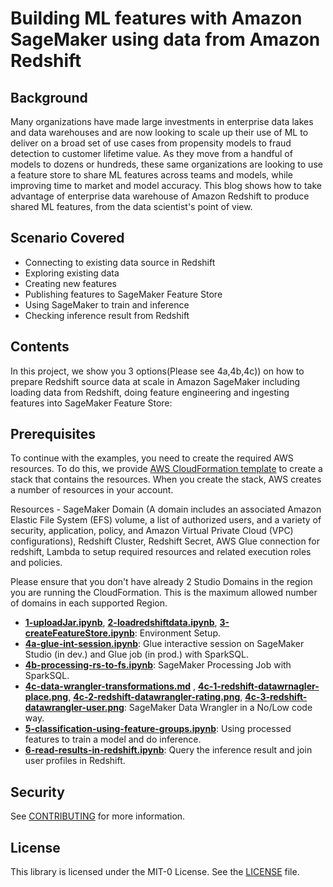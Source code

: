 # Building ML features with Amazon SageMaker using data from Amazon Redshift

## Background
Many organizations have made large investments in enterprise data lakes and data warehouses and are now looking to scale up their use of ML to deliver on a broad set of use cases from propensity models to fraud detection to customer lifetime value. As they move from a handful of models to dozens or hundreds, these same organizations are looking to use a feature store to share ML features across teams and models, while improving time to market and model accuracy. This blog shows how to take advantage of enterprise data warehouse of Amazon Redshift to produce shared ML features, from the data scientist's point of view.

## Scenario Covered
- Connecting to existing data source in Redshift
- Exploring existing data
- Creating new features
- Publishing features to SageMaker Feature Store
- Using SageMaker to train and inference
- Checking inference result from Redshift
 
## Contents
In this project, we show you 3 options(Please see 4a,4b,4c)) on how to prepare Redshift source data at scale in Amazon SageMaker including loading data from Redshift, doing feature engineering and ingesting features into SageMaker Feature Store:


## Prerequisites

To continue with the examples, you need to create the required AWS resources. To do this, we provide <a href="https://aws-blogs-artifacts-public.s3.amazonaws.com/artifacts/ML-14589/sm-redshift-demo-vpc-cfn-v1.yaml" target="_blank">AWS CloudFormation template</a> to create a stack that contains the resources. When you create the stack, AWS creates a number of resources in your account. 

Resources - SageMaker Domain (A domain includes an associated Amazon Elastic File System (EFS) volume, a list of authorized users, and a variety of security, application, policy, and Amazon Virtual Private Cloud (VPC) configurations), Redshift Cluster, Redshift Secret, AWS Glue connection for redshift, Lambda to setup required resources and related execution roles and policies.

Please ensure that you don't have already 2 Studio Domains in the region you are running the CloudFormation. This is the maximum allowed number of domains in each supported Region.


- **[1-uploadJar.ipynb](1-uploadJar.ipynb)**, **[2-loadredshiftdata.ipynb](2-loadredshiftdata.ipynb)**, **[3-createFeatureStore.ipynb](3-createFeatureStore.ipynb)**: Environment Setup.
- **[4a-glue-int-session.ipynb](4a-glue-int-session.ipynb)**: Glue interactive session on SageMaker Studio (in dev.) and Glue job (in prod.) with SparkSQL.
- **[4b-processing-rs-to-fs.ipynb](4b-processing-rs-to-fs.ipynb)**: SageMaker Processing Job with SparkSQL.
- **[4c-data-wrangler-transformations.md](4c-data-wrangler-transformations.md)** , **[4c-1-redshift-datawrnagler-place.png](4c-1-redshift-datawrnagler-place.png)**, **[4c-2-redshift-datawrangler-rating.png](4c-2-redshift-datawrangler-rating.png)**, **[4c-3-redshift-datawrangler-user.png](4c-3-redshift-datawrangler-user.png)**: SageMaker Data Wrangler in a No/Low code way.
- **[5-classification-using-feature-groups.ipynb](5-classification-using-feature-groups.ipynb)**: Using processed features to train a model and do inference.
- **[6-read-results-in-redshift.ipynb](6-read-results-in-redshift.ipynb)**: Query the inference result and join user profiles in Redshift.


## Security

See [CONTRIBUTING](CONTRIBUTING.md#security-issue-notifications) for more information.

## License

This library is licensed under the MIT-0 License. See the  [LICENSE](LICENSE) file.